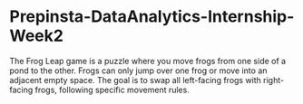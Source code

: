 # Prepinsta-DataAnalytics-Internship-Week2
 The Frog Leap game is a puzzle where you move frogs from one side of a pond to the other. Frogs can only jump over one frog or move into an adjacent empty space. The goal is to swap all left-facing frogs with right-facing frogs, following specific movement rules.
